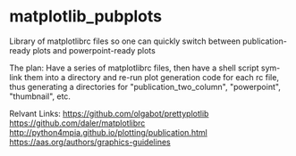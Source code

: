 # matplotlib_pubplots
Library of matplotlibrc files so one can quickly switch between publication-ready plots and powerpoint-ready plots

The plan:
Have a series of matplotlibrc files, then have a shell script sym-link them into a directory and re-run plot generation code for each rc file, thus generating a directories for "publication_two_column", "powerpoint", "thumbnail", etc.

Relvant Links:
https://github.com/olgabot/prettyplotlib
https://github.com/daler/matplotlibrc
http://python4mpia.github.io/plotting/publication.html
https://aas.org/authors/graphics-guidelines
